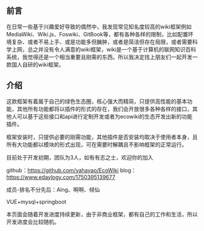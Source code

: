 ## 前言
在日常一些基于兴趣爱好导致的偶然中，我发现常见知名度较高的wiki框架例如MediaWiki、Wiki.js、Foswiki、GitBook等，都有各种各样的限制，比如配置环境复杂、或者不易上手、或是功能多但臃肿，或者是简洁但存在局限，或者需要科学上网，总之并没有令人满意的wiki框架，wiki是一个基于计算机的联网知识百科系统，我觉得还是一个相当重要且刚需的东西。所以我决定找上朋友们一起开发一款国人自研的wiki框架。

## 介绍
这款框架有着属于自己的绿色生态圈，核心强大而精简，只提供高性能的基本功能，其他所有功能都将以插件的形式的存在，我们会开放很多各种各样的接口，其他人可以基于这些接口和api进行定制开发或者为ecowiki的生态开发出新的功能插件。

框架安装时，只提供必要的刚需功能，其他插件是否安装均取决于使用者本身，且所有大功能都以模块的形式出现，可在需要时解耦且不影响框架的正常运行。

目前处于开发初期，团队为3人，如有有志之士，欢迎你的加入

github：https://github.com/yahayao/EcoWiki
blog：https://www.edaylogy.com/1750395139677

成员-排名不分先后：Alng、啊啊、倾仙

VUE+mysql+springboot

本页面会随着开发进度持续更新，由于非商业框架，都有自己的工作和生活，所以开发进度会比较随机。
